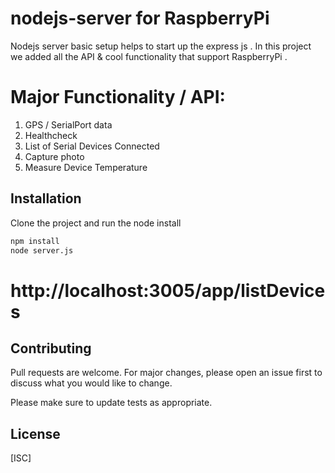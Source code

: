 # nodejs-server for RaspberryPi

Nodejs server basic setup helps to start up the express js . In this project we added all the API & cool functionality that support RaspberryPi .

# Major Functionality / API:
1. GPS / SerialPort data
2. Healthcheck
3. List of Serial Devices Connected
4. Capture photo
5. Measure Device Temperature

## Installation

Clone the project and run the node install

```bash
npm install
node server.js
```
# http://localhost:3005/app/listDevices

## Contributing
Pull requests are welcome. For major changes, please open an issue first to discuss what you would like to change.

Please make sure to update tests as appropriate.

## License
[ISC]
